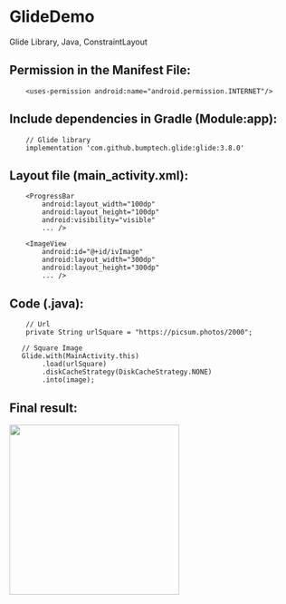# GlideDemo
Glide Library, Java, ConstraintLayout

## Permission in the Manifest File:

```
    <uses-permission android:name="android.permission.INTERNET"/>
```

## Include dependencies in Gradle (Module:app):

```
    // Glide library
    implementation 'com.github.bumptech.glide:glide:3.8.0'
```


## Layout file (main_activity.xml):

```
    <ProgressBar
        android:layout_width="100dp"
        android:layout_height="100dp"
        android:visibility="visible"
        ... />

    <ImageView
        android:id="@+id/ivImage"
        android:layout_width="300dp"
        android:layout_height="300dp"
        ... />
```

## Code (.java):

```
    // Url
    private String urlSquare = "https://picsum.photos/2000";
    
   // Square Image
   Glide.with(MainActivity.this)
        .load(urlSquare)
        .diskCacheStrategy(DiskCacheStrategy.NONE)
        .into(image);
```

## Final result:

<img src="GlideDemo.gif" width="300">
